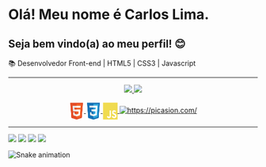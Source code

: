 <h1>Olá! Meu nome é Carlos Lima.</h1>
<h2>Seja bem vindo(a) ao meu perfil! 😊</h2>
📚 Desenvolvedor Front-end | HTML5 | CSS3 | Javascript
<hr>
<div align="center">
  <a href="https://https://github.com/Carlosdevprog">
  <img height="140em" src="https://github-readme-stats.vercel.app/api?username=Carlosdevprog&show_icons=true&theme=codeSTACKr&include_all_commits=false&count_private=false"/>
  <img height="140em" src="https://github-readme-stats.vercel.app/api/top-langs/?username=Carlosdevprog&layout=compact&langs_count=7&theme=codeSTACKr"/>
</div>
<div style="display: inline_block" align="center"><br>
  <img align="center" alt="Carlos-HTML" height="35" width="30" src="https://raw.githubusercontent.com/devicons/devicon/master/icons/html5/html5-original.svg">
  <img align="center" alt="Carlos-CSS" height="35" width="30" src="https://raw.githubusercontent.com/devicons/devicon/master/icons/css3/css3-original.svg">
  <img align="center" alt="Carlos-Js" height="35" width="30" src="https://raw.githubusercontent.com/devicons/devicon/master/icons/javascript/javascript-plain.svg">
  <a href="https://picasion.com/"><img src="https://i.picasion.com/pic92/568b991f16df8423d9b1ec57a29ad8af.gif"  width="180" height="180" border="0" alt="https://picasion.com/" /></a><br /><a href="https://picasion.com/"></a>
  </div> 
  
<hr>
  
<div> 
  <a href="https://www.instagram.com/carlos.etl/" target="_blank"><img src="https://img.shields.io/badge/-Instagram-%23E4405F?style=for-the-badge&logo=instagram&logoColor=white" target="_blank"></a>
  <a href = "mailto:edulima.bcb@hotmail.com"><img src="https://img.shields.io/badge/Microsoft_Outlook-0078D4?style=for-the-badge&logo=microsoft-outlook&logoColor=white" target="_blank"></a>
  <a href="https://www.linkedin.com/in/carlos-etl/" target="_blank"><img src="https://img.shields.io/badge/-LinkedIn-%230077B5?style=for-the-badge&logo=linkedin&logoColor=white" target="_blank"></a> 
  <a href="https://api.whatsapp.com/send?phone=+558199003257&text=Meu Whatsapp" target="_blank"><img src="https://img.shields.io/badge/WhatsApp-25D366?style=for-the-badge&logo=whatsapp&logoColor=white" target="_blank"></a>
 
![Snake animation](https://github.com/Carlosdevprog/Carlosdevprog/blob/output/github-contribution-grid-snake.svg)
 
</div>
